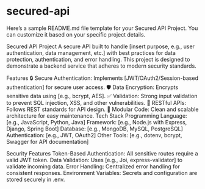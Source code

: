 # secured-api

Here’s a sample README.md file template for your Secured API Project. You can customize it based on your specific project details.

Secured API Project
A secure API built to handle [insert purpose, e.g., user authentication, data management, etc.] with best practices for data protection, authentication, and error handling. This project is designed to demonstrate a backend service that adheres to modern security standards.

Features
🔒 Secure Authentication: Implements [JWT/OAuth2/Session-based authentication] for secure user access.
🛡️ Data Encryption: Encrypts sensitive data using [e.g., bcrypt, AES].
✅ Validation: Strong input validation to prevent SQL injection, XSS, and other vulnerabilities.
📡 RESTful APIs: Follows REST standards for API design.
📂 Modular Code: Clean and scalable architecture for easy maintenance.
Tech Stack
Programming Language: [e.g., JavaScript, Python, Java]
Framework: [e.g., Node.js with Express, Django, Spring Boot]
Database: [e.g., MongoDB, MySQL, PostgreSQL]
Authentication: [e.g., JWT, OAuth2]
Other Tools: [e.g., dotenv, bcrypt, Swagger for API documentation]

Security Features
Token-Based Authentication: All sensitive routes require a valid JWT token.
Data Validation: Uses [e.g., Joi, express-validator] to validate incoming data.
Error Handling: Centralized error handling for consistent responses.
Environment Variables: Secrets and configuration are stored securely in .env.

